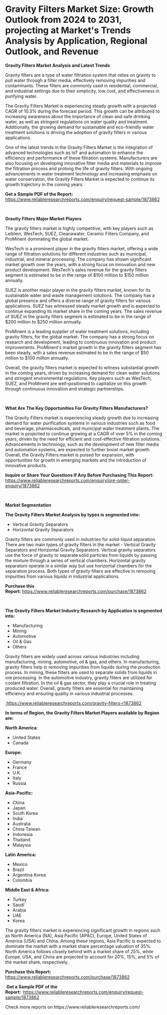 <p><h1>Gravity Filters Market Size: Growth Outlook from 2024 to 2031, projecting at Market's Trends Analysis by Application, Regional Outlook, and Revenue</h1></p><p><strong>Gravity Filters Market Analysis and Latest Trends</strong></p>
<p><p>Gravity filters are a type of water filtration system that relies on gravity to pull water through a filter media, effectively removing impurities and contaminants. These filters are commonly used in residential, commercial, and industrial settings due to their simplicity, low cost, and effectiveness in purifying water.</p><p>The Gravity Filters Market is experiencing steady growth with a projected CAGR of 10.3% during the forecast period. This growth can be attributed to increasing awareness about the importance of clean and safe drinking water, as well as stringent regulations on water quality and treatment. Additionally, the growing demand for sustainable and eco-friendly water treatment solutions is driving the adoption of gravity filters in various applications.</p><p>One of the latest trends in the Gravity Filters Market is the integration of advanced technologies such as IoT and automation to enhance the efficiency and performance of these filtration systems. Manufacturers are also focusing on developing innovative filter media and materials to improve the filtration process and prolong the life of gravity filters. With ongoing advancements in water treatment technology and increasing emphasis on water conservation, the Gravity Filters Market is expected to continue its growth trajectory in the coming years.</p></p>
<p><strong>Get a Sample PDF of the Report:&nbsp;</strong> <a href="https://www.reliableresearchreports.com/enquiry/request-sample/1873862">https://www.reliableresearchreports.com/enquiry/request-sample/1873862</a></p>
<p>&nbsp;</p>
<p><strong>Gravity Filters Major Market Players</strong></p>
<p><p>The gravity filters market is highly competitive, with key players such as Leiblein, WesTech, SUEZ, Cleanawater, Ceramic Filters Company, and ProMinent dominating the global market. </p><p>WesTech is a prominent player in the gravity filters market, offering a wide range of filtration solutions for different industries such as municipal, industrial, and mineral processing. The company has shown significant market growth over the years, with a strong focus on innovation and new product development. WesTech's sales revenue for the gravity filters segment is estimated to be in the range of $100 million to $150 million annually.</p><p>SUEZ is another major player in the gravity filters market, known for its sustainable water and waste management solutions. The company has a global presence and offers a diverse range of gravity filters for various applications. SUEZ has witnessed steady market growth and is expected to continue expanding its market share in the coming years. The sales revenue of SUEZ in the gravity filters segment is estimated to be in the range of $200 million to $250 million annually.</p><p>ProMinent is a leading supplier of water treatment solutions, including gravity filters, for the global market. The company has a strong focus on research and development, leading to continuous innovation and product improvements. ProMinent's market growth in the gravity filters segment has been steady, with a sales revenue estimated to be in the range of $50 million to $100 million annually.</p><p>Overall, the gravity filters market is expected to witness substantial growth in the coming years, driven by increasing demand for clean water solutions and stringent environmental regulations. Key players such as WesTech, SUEZ, and ProMinent are well-positioned to capitalize on this growth through continuous innovation and strategic partnerships.</p></p>
<p>&nbsp;</p>
<p><strong>What Are The Key Opportunities For Gravity Filters Manufacturers?</strong></p>
<p><p>The Gravity Filters market is experiencing steady growth due to increasing demand for water purification systems in various industries such as food and beverage, pharmaceuticals, and municipal water treatment plants. The market is projected to continue growing at a CAGR of over 5% in the coming years, driven by the need for efficient and cost-effective filtration solutions. Advancements in technology, such as the development of new filter media and automation systems, are expected to further boost market growth. Overall, the Gravity Filters market is poised for expansion, with opportunities for growth in emerging markets and the introduction of innovative products.</p></p>
<p><strong>Inquire or Share Your Questions If Any Before Purchasing This Report:</strong> <a href="https://www.reliableresearchreports.com/enquiry/pre-order-enquiry/1873862">https://www.reliableresearchreports.com/enquiry/pre-order-enquiry/1873862</a></p>
<p>&nbsp;</p>
<p><strong>Market Segmentation</strong></p>
<p><strong>The Gravity Filters Market Analysis by types is segmented into:</strong></p>
<p><ul><li>Vertical Gravity Separators</li><li>Horizontal Gravity Separators</li></ul></p>
<p><p>Gravity filters are commonly used in industries for solid-liquid separation. There are two main types of gravity filters in the market - Vertical Gravity Separators and Horizontal Gravity Separators. Vertical gravity separators use the force of gravity to separate solid particles from liquids by passing the mixture through a series of vertical chambers. Horizontal gravity separators operate in a similar way but use horizontal chambers for the separation process. Both types of gravity filters are effective in removing impurities from various liquids in industrial applications.</p></p>
<p><strong>Purchase this Report:&nbsp;</strong><a href="https://www.reliableresearchreports.com/purchase/1873862">https://www.reliableresearchreports.com/purchase/1873862</a></p>
<p>&nbsp;</p>
<p><strong>The Gravity Filters Market Industry Research by Application is segmented into:</strong></p>
<p><ul><li>Manufacturing</li><li>Mining</li><li>Automotive</li><li>Oil & Gas</li><li>Others</li></ul></p>
<p><p>Gravity filters are widely used across various industries including manufacturing, mining, automotive, oil & gas, and others. In manufacturing, gravity filters help in removing impurities from liquids during the production process. In mining, these filters are used to separate solids from liquids in ore processing. In the automotive industry, gravity filters are utilized for coolant filtration. In the oil & gas sector, they play a crucial role in treating produced water. Overall, gravity filters are essential for maintaining efficiency and ensuring quality in various industrial processes.</p></p>
<p><a href="https://www.reliableresearchreports.com/gravity-filters-r1873862">&nbsp;https://www.reliableresearchreports.com/gravity-filters-r1873862</a></p>
<p><strong>In terms of Region, the Gravity Filters Market Players available by Region are:</strong></p>
<p>
    <p> <strong> North America: </strong>
        <ul>
            <li>United States</li>
            <li>Canada</li>
        </ul>
        </p> 
    <p> <strong> Europe: </strong>
        <ul>
            <li>Germany</li>
            <li>France</li>
            <li>U.K.</li>
            <li>Italy</li>
            <li>Russia</li>
        </ul>
        </p> 
    <p> <strong> Asia-Pacific: </strong>
        <ul>
            <li>China</li>
            <li>Japan</li>
            <li>South Korea</li>
            <li>India</li>
            <li>Australia</li>
            <li>China Taiwan</li>
            <li>Indonesia</li>
            <li>Thailand</li>
            <li>Malaysia</li>
        </ul>
        </p> 
    <p> <strong> Latin America: </strong>
        <ul>
            <li>Mexico</li>
            <li>Brazil</li>
            <li>Argentina Korea</li>
            <li>Colombia</li>
        </ul>
        </p> 
    <p> <strong> Middle East & Africa: </strong>
        <ul>
            <li>Turkey</li>
            <li>Saudi</li>
            <li>Arabia</li>
            <li>UAE</li>
            <li>Korea</li>
        </ul>
    </p>
    </p>
<p><p>The gravity filters market is experiencing significant growth in regions such as North America (NA), Asia Pacific (APAC), Europe, United States of America (USA) and China. Among these regions, Asia Pacific is expected to dominate the market with a market share percentage valuation of 35%. North America follows closely behind with a market share of 25%, while Europe, USA, and China are projected to account for 20%, 15%, and 5% of the market share, respectively.</p></p>
<p><strong>Purchase this Report: </strong><a href="https://www.reliableresearchreports.com/purchase/1873862">https://www.reliableresearchreports.com/purchase/1873862</a></p>
<p>&nbsp;<strong>Get a Sample PDF of the Report:&nbsp;&nbsp;</strong><a href="https://www.reliableresearchreports.com/enquiry/request-sample/1873862">https://www.reliableresearchreports.com/enquiry/request-sample/1873862</a></p>
<p><strong></strong></p>
<p>Check more reports on https://www.reliableresearchreports.com/</p>